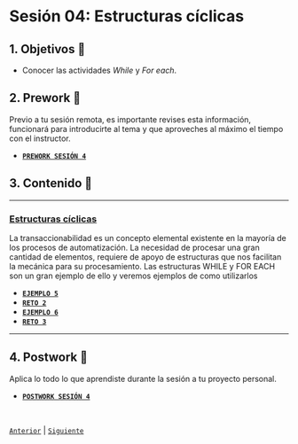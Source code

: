 # Sesión 04: Estructuras cíclicas

<div>

## 1. Objetivos :dart:

- Conocer las actividades *While* y *For each*.

## 2. Prework :notebook_with_decorative_cover:

Previo a tu sesión remota, es importante revises esta información, funcionará para introducirte al tema y que aproveches al máximo el tiempo con el instructor.

- [**`PREWORK SESIÓN 4`**](https://github.com/bot-jcris/RPA-UiPath-Pepsico-2021/raw/main/Session-04/material/Prework_%20Sesi%C3%B3n%204_%20Estructuras%20C%C3%ADclicas.pdf)

## 3. Contenido :blue_book:

---

### <ins>Estructuras cíclicas</ins>

La transaccionabilidad es un concepto elemental existente en la mayoría de los procesos de automatización. La necesidad de procesar una gran cantidad de elementos, requiere de apoyo de estructuras que nos facilitan la mecánica para su procesamiento. Las estructuras WHILE y FOR EACH son un gran ejemplo de ello y veremos ejemplos de como utilizarlos

- [**`EJEMPLO 5`**](Example-05/README.md)
- [**`RETO 2`**](Challenge-02/README.md)
- [**`EJEMPLO 6`**](Example-06/README.md)
- [**`RETO 3`**](Challenge-03/README.md)

---

## 4. Postwork :memo:
Aplica lo todo lo que aprendiste durante la sesión a tu proyecto personal.

- [**`POSTWORK SESIÓN 4`**](Postwork/README.md)

<br>

[`Anterior`](../Session-03/README.md) | [`Siguiente`](../Session-05/README.md)

</div>